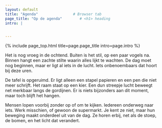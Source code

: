 ```yaml
---
layout: default
title: "Agenda"                # Browser tab
page_title: "Op de agenda"        # <h1> heading
intro: |
  

---
```


{% include page_top.html 
   title=page.page_title 
   intro=page.intro 
%}

<style>
#button {
  visibility: hidden;
   }
</style>

<div class="custom-section">
  
<p>Het is nog vroeg in de ochtend. Buiten is het stil, op een paar vogels na. Binnen hangt een zachte stilte waarin alles lijkt te wachten. De dag moet nog beginnen, maar er ligt al iets in de lucht. Iets onbenoembaars dat hoort bij deze uren.</p>

<p>De tafel is opgeruimd. Er ligt alleen een stapel papieren en een pen die niet meer schrijft. Het raam staat op een kier. Een dun streepje lucht beweegt net merkbaar langs de gordijnen. Er is niets bijzonders aan dit moment, maar toch blijft het hangen.</p>

<p>Mensen lopen voorbij zonder op of om te kijken. Iedereen onderweg naar iets. Werk misschien, of gewoon de supermarkt. Je kent ze niet, maar hun beweging maakt onderdeel uit van de dag. Ze horen erbij, net als de stoep, de bomen, en het licht dat verandert.</p>
  
</div>

